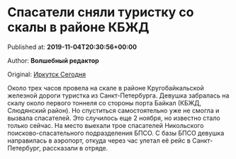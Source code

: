 
# Спасатели сняли туристку со скалы в районе КБЖД

Published at: **2019-11-04T20:30:56+00:00**

Author: **Волшебный редактор**

Original: [Иркутск Сегодня](https://irk.today/2019/11/05/spasateli-snjali-turistku-so-skaly-v-rajone-kbzhd/)

Около трех часов провела на скале в районе Кругобайкальской железной дороги туристка из Санкт-Петербурга. Девушка забралась на скалу около первого тоннеля со стороны порта Байкал (КБЖД, Слюдянский район). Но спуститься самостоятельно уже не смогла и вызвала спасателей. Это случилось еще 2 ноября, но известно стало только сейчас.
На место выехали трое спасателей Никольского поисково-спасательного подразделения БПСО.
С базы БПСО девушка направилась в аэропорт, откуда через час улетал её рейс в Санкт-Петербург, рассказали в отряде.
